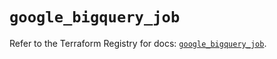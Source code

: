 # `google_bigquery_job`

Refer to the Terraform Registry for docs: [`google_bigquery_job`](https://registry.terraform.io/providers/hashicorp/google-beta/5.36.0/docs/resources/google_bigquery_job).
